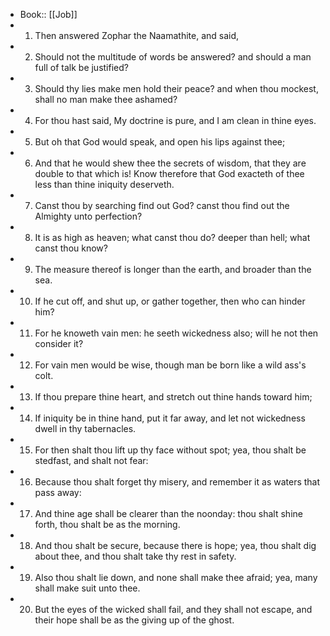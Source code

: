 - Book:: [[Job]]
- 1. Then answered Zophar the Naamathite, and said,
- 2. Should not the multitude of words be answered? and should a man full of talk be justified?
- 3. Should thy lies make men hold their peace? and when thou mockest, shall no man make thee ashamed?
- 4. For thou hast said, My doctrine is pure, and I am clean in thine eyes.
- 5. But oh that God would speak, and open his lips against thee;
- 6. And that he would shew thee the secrets of wisdom, that they are double to that which is! Know therefore that God exacteth of thee less than thine iniquity deserveth.
- 7. Canst thou by searching find out God? canst thou find out the Almighty unto perfection?
- 8. It is as high as heaven; what canst thou do? deeper than hell; what canst thou know?
- 9. The measure thereof is longer than the earth, and broader than the sea.
- 10. If he cut off, and shut up, or gather together, then who can hinder him?
- 11. For he knoweth vain men: he seeth wickedness also; will he not then consider it?
- 12. For vain men would be wise, though man be born like a wild ass's colt.
- 13. If thou prepare thine heart, and stretch out thine hands toward him;
- 14. If iniquity be in thine hand, put it far away, and let not wickedness dwell in thy tabernacles.
- 15. For then shalt thou lift up thy face without spot; yea, thou shalt be stedfast, and shalt not fear:
- 16. Because thou shalt forget thy misery, and remember it as waters that pass away:
- 17. And thine age shall be clearer than the noonday: thou shalt shine forth, thou shalt be as the morning.
- 18. And thou shalt be secure, because there is hope; yea, thou shalt dig about thee, and thou shalt take thy rest in safety.
- 19. Also thou shalt lie down, and none shall make thee afraid; yea, many shall make suit unto thee.
- 20. But the eyes of the wicked shall fail, and they shall not escape, and their hope shall be as the giving up of the ghost.
